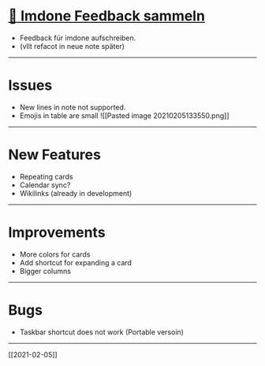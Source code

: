# [:open_book: Imdone Feedback sammeln](#DONE:1.4551915228366852e-10)
- Feedback für imdone aufschreiben.
- (vllt refacot in neue note später)
---
# Issues 
- New lines in note not supported.
- Emojis in table are small
![[Pasted image 20210205133550.png]]
---
# New Features
- Repeating cards
- Calendar sync? 
- Wikilinks (already in development)
---
# Improvements
- More colors for cards
- Add shortcut for expanding a card 
- Bigger columns
---
# Bugs
- Taskbar shortcut does not work (Portable versoin)
---
[[2021-02-05]]
<!-- created:2021-02-05 -->
<!-- +Termin due:2021-02-11 completed:2021-03-18T08:18:10.125Z -->
